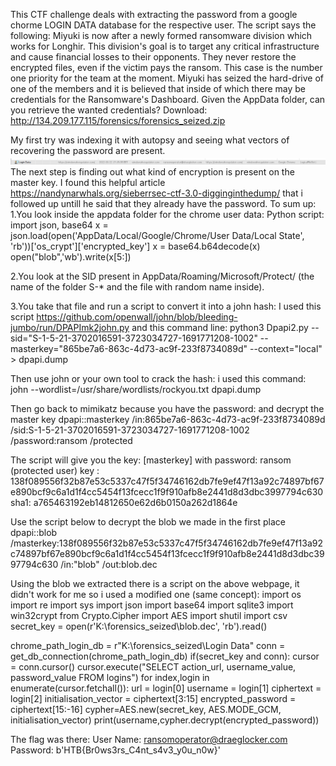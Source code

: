 This CTF challenge deals with extracting the password from a google chorme LOGIN DATA database for the respective user.
The script says the following:
Miyuki is now after a newly formed ransomware division which works for Longhir. This division's goal is to target any critical infrastructure and cause financial losses to their opponents. They never restore the encrypted files, even if the victim pays the ransom. This case is the number one priority for the team at the moment. Miyuki has seized the hard-drive of one of the members and it is believed that inside of which there may be credentials for the Ransomware's Dashboard. Given the AppData folder, can you retrieve the wanted credentials? Download: http://134.209.177.115/forensics/forensics_seized.zip

My first try was indexing it with autopsy and seeing what vectors of recovering the password are present.
![](![](2022-05-16-09-39-41.png).png)
The next step is finding out what kind of encryption is present on the master key.
I found this helpful article https://nandynarwhals.org/sieberrsec-ctf-3.0-digginginthedump/ that i followed up untill he said that they already have the password.
To sum up:
1.You look inside the appdata folder for the chrome user data:
Python script:
import json, base64
x = json.load(open('AppData/Local/Google/Chrome/User Data/Local State', 'rb'))['os_crypt']['encrypted_key']
x = base64.b64decode(x)
open("blob",'wb').write(x[5:])

2.You look at the SID present in AppData/Roaming/Microsoft/Protect/ (the name of the folder S-* and the  file with random name inside). 

3.You take that file and run a script to convert it into a john hash:
I used this script https://github.com/openwall/john/blob/bleeding-jumbo/run/DPAPImk2john.py
and this command line:
    python3 Dpapi2.py --sid="S-1-5-21-3702016591-3723034727-1691771208-1002" --masterkey="865be7a6-863c-4d73-ac9f-233f8734089d" --context="local" > dpapi.dump

Then use john or your own tool to crack the hash:
 i used this command: john --wordlist=/usr/share/wordlists/rockyou.txt dpapi.dump 

Then go back to mimikatz because you have the password: and decrypt the master key
dpapi::masterkey /in:865be7a6-863c-4d73-ac9f-233f8734089d /sid:S-1-5-21-3702016591-3723034727-1691771208-1002 /password:ransom /protected

The script will give you the key:
[masterkey] with password: ransom (protected user)
  key : 138f089556f32b87e53c5337c47f5f34746162db7fe9ef47f13a92c74897bf67e890bcf9c6a1d1f4cc5454f13fcecc1f9f910afb8e2441d8d3dbc3997794c630
  sha1: a765463192eb14812650e62d6b0150a262d1864e

Use the script below to decrypt the blob we made in the first place
dpapi::blob /masterkey:138f089556f32b87e53c5337c47f5f34746162db7fe9ef47f13a92c74897bf67e890bcf9c6a1d1f4cc5454f13fcecc1f9f910afb8e2441d8d3dbc3997794c630 /in:"blob" /out:blob.dec

Using the blob we extracted there is a script on the above webpage, it didn't work for me so i used a modified one (same concept):
import os
import re
import sys
import json
import base64
import sqlite3
import win32crypt
from Crypto.Cipher import AES
import shutil
import csv
secret_key = open(r'K:\forensics_seized\blob.dec', 'rb').read()

chrome_path_login_db = r"K:\forensics_seized\Login Data"
conn = get_db_connection(chrome_path_login_db)
if(secret_key and conn):
    cursor = conn.cursor()
    cursor.execute("SELECT action_url, username_value, password_value FROM logins")
    for index,login in enumerate(cursor.fetchall()):
        url = login[0]
        username = login[1]
        ciphertext = login[2]
        initialisation_vector = ciphertext[3:15]
        encrypted_password = ciphertext[15:-16]
        cypher=AES.new(secret_key, AES.MODE_GCM, initialisation_vector)
        print(username,cypher.decrypt(encrypted_password))

The flag was there:
User Name: ransomoperator@draeglocker.com
Password: b'HTB{Br0ws3rs_C4nt_s4v3_y0u_n0w}'